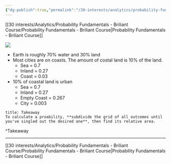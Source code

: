 ```yaml
---
{"dg-publish":true,"permalink":"/30-interests/analytics/probability-fundamentals-briliant-course/estimating-probabilities/"}
---
```


[[30 interests/Analytics/Probability Fundamentals - Briliant Course/Probability Fundamentals - Briliant Course\|Probability Fundamentals - Briliant Course]]

![](https://i.imgur.com/exI1W7E.png)

- Earth is roughly 70% water and 30% land
- Most cities are on coasts. The amount of costal land is 10% of the land.
	- Sea = 0.7
	- Inland = 0.27
	- Coast = 0.03
- 10% of coastal land is urban
	- Sea = 0.7
	- Inland = 0.27
	- Empty Coast = 0.267
	- City = 0.003

```ad-success
title: Takeaway
To calculate a proability, **subdivide the grid of all outcomes until you've singled out the desired one**, then find its relative area.
```
^Takeaway


---
[[30 interests/Analytics/Probability Fundamentals - Briliant Course/Probability Fundamentals - Briliant Course\|Probability Fundamentals - Briliant Course]]